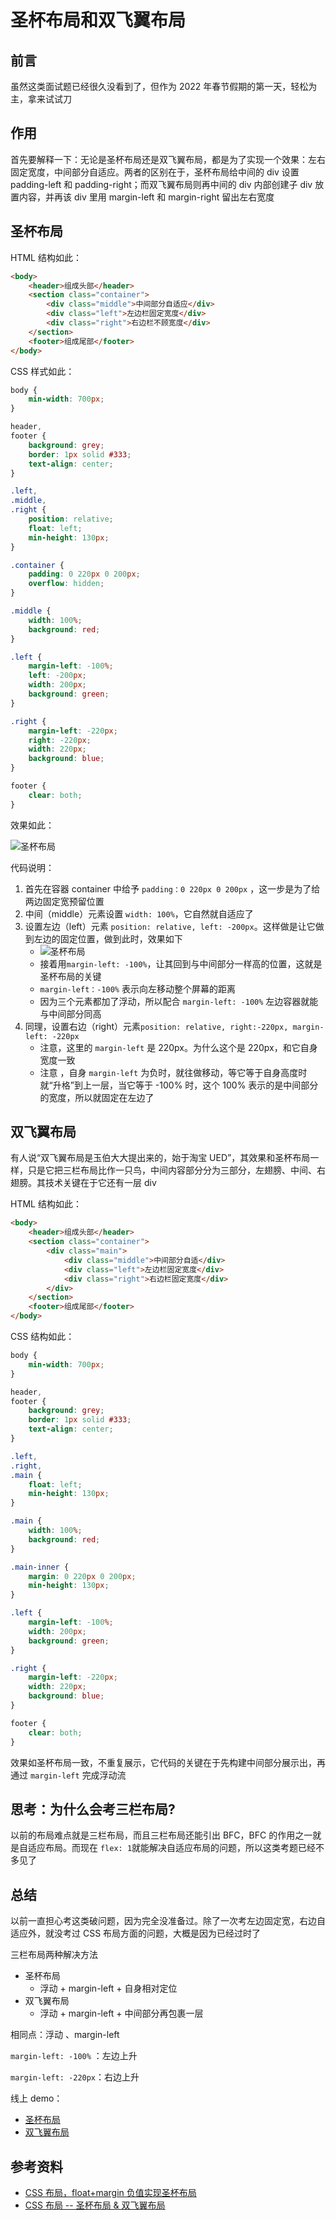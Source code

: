 # 圣杯布局和双飞翼布局

## 前言

虽然这类面试题已经很久没看到了，但作为 2022 年春节假期的第一天，轻松为主，拿来试试刀

## 作用

首先要解释一下：无论是圣杯布局还是双飞翼布局，都是为了实现一个效果：左右固定宽度，中间部分自适应。两者的区别在于，圣杯布局给中间的 div 设置 padding-left 和 padding-right；而双飞翼布局则再中间的 div 内部创建子 div 放置内容，并再该 div 里用 margin-left 和 margin-right 留出左右宽度

## 圣杯布局

HTML 结构如此：

```html
<body>
    <header>组成头部</header>
    <section class="container">
        <div class="middle">中间部分自适应</div>
        <div class="left">左边栏固定宽度</div>
        <div class="right">右边栏不顾宽度</div>
    </section>
    <footer>组成尾部</footer>
</body>
```

CSS 样式如此：

```css
body {
    min-width: 700px;
}

header,
footer {
    background: grey;
    border: 1px solid #333;
    text-align: center;
}

.left,
.middle,
.right {
    position: relative;
    float: left;
    min-height: 130px;
}

.container {
    padding: 0 220px 0 200px;
    overflow: hidden;
}

.middle {
    width: 100%;
    background: red;
}

.left {
    margin-left: -100%;
    left: -200px;
    width: 200px;
    background: green;
}

.right {
    margin-left: -220px;
    right: -220px;
    width: 220px;
    background: blue;
}

footer {
    clear: both;
}
```

效果如此：

![圣杯布局](https://s2.loli.net/2022/02/07/X9SGCnRdTJKVqDt.png)

代码说明：

1. 首先在容器 container 中给予 `padding：0 220px 0 200px` ，这一步是为了给两边固定宽预留位置
2. 中间（middle）元素设置 `width: 100%`，它自然就自适应了
3. 设置左边（left）元素 `position: relative, left: -200px`。这样做是让它做到左边的固定位置，做到此时，效果如下
    - ![圣杯布局](https://s2.loli.net/2022/02/07/RTiBqy7Zhev415m.png)
    - 接着用`margin-left: -100%`，让其回到与中间部分一样高的位置，这就是圣杯布局的关键
    - `margin-left：-100%` 表示向左移动整个屏幕的距离
    - 因为三个元素都加了浮动，所以配合 `margin-left: -100%` 左边容器就能与中间部分同高
4. 同理，设置右边（right）元素`position: relative, right:-220px, margin-left: -220px`
    - 注意，这里的 `margin-left` 是 220px。为什么这个是 220px，和它自身宽度一致
    - 注意 ，自身 `margin-left` 为负时，就往做移动，等它等于自身高度时就“升格”到上一层，当它等于 -100% 时，这个 100% 表示的是中间部分的宽度，所以就固定在左边了

## 双飞翼布局

有人说“双飞翼布局是玉伯大大提出来的，始于淘宝 UED”，其效果和圣杯布局一样，只是它把三栏布局比作一只鸟，中间内容部分分为三部分，左翅膀、中间、右翅膀。其技术关键在于它还有一层 div

HTML 结构如此：

```html
<body>
    <header>组成头部</header>
    <section class="container">
        <div class="main">
            <div class="middle">中间部分自适</div>
            <div class="left">左边栏固定宽度</div>
            <div class="right">右边栏固定宽度</div>
        </div>
    </section>
    <footer>组成尾部</footer>
</body>
```

CSS 结构如此：

```css
body {
    min-width: 700px;
}

header,
footer {
    background: grey;
    border: 1px solid #333;
    text-align: center;
}

.left,
.right,
.main {
    float: left;
    min-height: 130px;
}

.main {
    width: 100%;
    background: red;
}

.main-inner {
    margin: 0 220px 0 200px;
    min-height: 130px;
}

.left {
    margin-left: -100%;
    width: 200px;
    background: green;
}

.right {
    margin-left: -220px;
    width: 220px;
    background: blue;
}

footer {
    clear: both;
}
```

效果如圣杯布局一致，不重复展示，它代码的关键在于先构建中间部分展示出，再通过 `margin-left` 完成浮动流

## 思考：为什么会考三栏布局?

以前的布局难点就是三栏布局，而且三栏布局还能引出 BFC，BFC 的作用之一就是自适应布局。而现在 `flex: 1`就能解决自适应布局的问题，所以这类考题已经不多见了

## 总结

以前一直担心考这类破问题，因为完全没准备过。除了一次考左边固定宽，右边自适应外，就没考过 CSS 布局方面的问题，大概是因为已经过时了

三栏布局两种解决方法

-   圣杯布局
    -   浮动 + margin-left + 自身相对定位
-   双飞翼布局
    -   浮动 + margin-left + 中间部分再包裹一层

相同点：浮动 、margin-left

`margin-left: -100%` ：左边上升

`margin-left: -220px`：右边上升

线上 demo：

-   [圣杯布局](https://demo.azhubaby.com/圣杯布局与双飞翼布局/圣杯布局/index.html)
-   [双飞翼布局](https://demo.azhubaby.com/圣杯布局与双飞翼布局/双飞翼布局/index.html)

## 参考资料

-   [CSS 布局，float+margin 负值实现圣杯布局](https://zhuanlan.zhihu.com/p/246169418)
-   [CSS 布局 -- 圣杯布局 & 双飞翼布局](https://www.cnblogs.com/imwtr/p/4441741.html)
